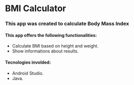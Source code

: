 # BMI Calculator
### This app was created to calculate Body Mass Index
#### This app offers the following functionalities:
- Calculate BMI based on height and weight.
- Show informations about results.

#### Tecnologies involded:
- Android Studio.
- Java.
